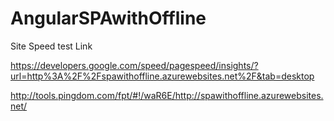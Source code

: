 # AngularSPAwithOffline


Site Speed test Link 

https://developers.google.com/speed/pagespeed/insights/?url=http%3A%2F%2Fspawithoffline.azurewebsites.net%2F&tab=desktop

http://tools.pingdom.com/fpt/#!/waR6E/http://spawithoffline.azurewebsites.net/
